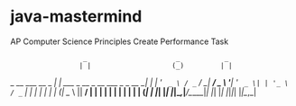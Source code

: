 # java-mastermind
AP Computer Science Principles Create Performance Task

                      _                      _           _
                     | |                    (_)         | |
  _ __ ___   __ _ ___| |_ ___ _ __ _ __ ___  _ _ __   __| |
 | '_ ` _ \ / _` / __| __/ _ \ '__| '_ ` _ \| | '_ \ / _` |
 | | | | | | (_| \__ \ ||  __/ |  | | | | | | | | | | (_| |
 |_| |_| |_|\__,_|___/\__\___|_|  |_| |_| |_|_|_| |_|\__,_|
